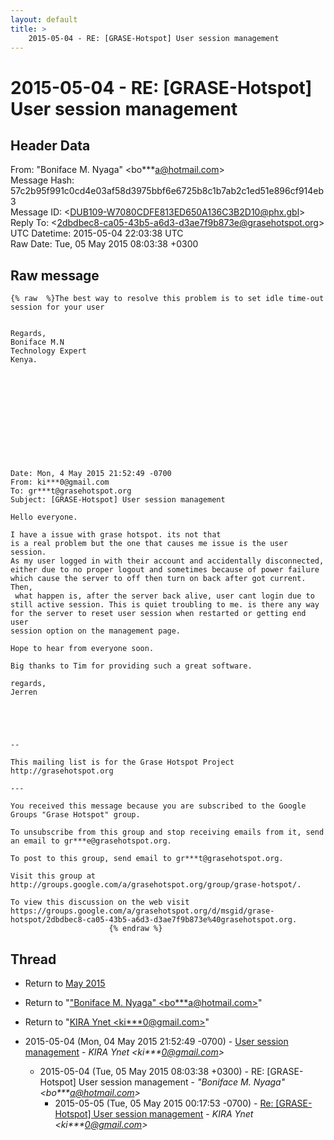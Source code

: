 ```yaml
---
layout: default
title: >
    2015-05-04 - RE: [GRASE-Hotspot] User session management
---
```


# 2015-05-04 - RE: [GRASE-Hotspot] User session management

## Header Data

From: "Boniface M. Nyaga" \<bo***a@hotmail.com\><br>
Message Hash: 57c2b95f991c0cd4e03af58d3975bbf6e6725b8c1b7ab2c1ed51e896cf914eb3<br>
Message ID: \<DUB109-W7080CDFE813ED650A136C3B2D10@phx.gbl\><br>
Reply To: \<2dbdbec8-ca05-43b5-a6d3-d3ae7f9b873e@grasehotspot.org\><br>
UTC Datetime: 2015-05-04 22:03:38 UTC<br>
Raw Date: Tue, 05 May 2015 08:03:38 +0300<br>

## Raw message

```
{% raw  %}The best way to resolve this problem is to set idle time-out session for your user


Regards,
Boniface M.N
Technology Expert
Kenya.









 


Date: Mon, 4 May 2015 21:52:49 -0700
From: ki***0@gmail.com
To: gr***t@grasehotspot.org
Subject: [GRASE-Hotspot] User session management

Hello everyone. 

I have a issue with grase hotspot. its not that 
is a real problem but the one that causes me issue is the user session. 
As my user logged in with their account and accidentally disconnected, 
either due to no proper logout and sometimes because of power failure 
which cause the server to off then turn on back after got current. Then,
 what happen is, after the server back alive, user cant login due to 
still active session. This is quiet troubling to me. is there any way 
for the server to reset user session when restarted or getting end user 
session option on the management page. 

Hope to hear from everyone soon. 

Big thanks to Tim for providing such a great software. 

regards,
Jerren
 




-- 

This mailing list is for the Grase Hotspot Project http://grasehotspot.org

--- 

You received this message because you are subscribed to the Google Groups "Grase Hotspot" group.

To unsubscribe from this group and stop receiving emails from it, send an email to gr***e@grasehotspot.org.

To post to this group, send email to gr***t@grasehotspot.org.

Visit this group at http://groups.google.com/a/grasehotspot.org/group/grase-hotspot/.

To view this discussion on the web visit https://groups.google.com/a/grasehotspot.org/d/msgid/grase-hotspot/2dbdbec8-ca05-43b5-a6d3-d3ae7f9b873e%40grasehotspot.org.
 		 	   		  {% endraw %}
```

## Thread

+ Return to [May 2015](/archive/2015/05)

+ Return to "["Boniface M. Nyaga" <bo***a<span>@</span>hotmail.com>](/authors/bo___a_at_hotmail_com)"
+ Return to "[KIRA Ynet <ki***0<span>@</span>gmail.com>](/authors/ki___0_at_gmail_com)"

+ 2015-05-04 (Mon, 04 May 2015 21:52:49 -0700) - [User session management](/archive/2015/05/a94a640bd84624a08d5ada0f7958bd28e75cdc014b3653e5d6f0fda36ceb9363) - _KIRA Ynet \<ki***0@gmail.com\>_
  + 2015-05-04 (Tue, 05 May 2015 08:03:38 +0300) - RE: [GRASE-Hotspot] User session management - _"Boniface M. Nyaga" \<bo***a@hotmail.com\>_
    + 2015-05-05 (Tue, 05 May 2015 00:17:53 -0700) - [Re: [GRASE-Hotspot] User session management](/archive/2015/05/b364a9409aa5ad437ee3c43a79430d8d559ec321dd7e512e0212cd2b172503ad) - _KIRA Ynet \<ki***0@gmail.com\>_

